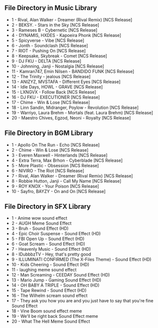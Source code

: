 ## **File Directory in Music Library**
- 1 - Rival, Alan Walker - Dreamer (Rival Remix) [NCS Release]
- 2 - BEKSY. - Stars in the Sky [NCS Release]
- 3 - Rameses B - Cybernetic [NCS Release]
- 4 - DYNAMIS, HXDES - Kapoeira Phonk [NCS Release]
- 5 - Spicyverse - Vibe [NCS Release]
- 6 - Jonth - Soundclash [NCS Release]
- 7 - RIOT - Pushing On [NCS Release] 
- 8 - Keepsake, Skybreak - Comet [NCS Release]
- 9 - DJ FKU - DELTA [NCS Release]
- 10 - Johnning, Janji - Nostalgia [NCS Release]
- 11 - Kamran747, Emin Nilsen - BANDIDO FUNK [NCS Release]
- 12 - The Trinity - jealous [NCS Release]
- 13 - ANIZYZ, MVSTAFA - Different Eyes [NCS Release]
- 14 - Idle Days, HOWL - GRAVE [NCS Release]
- 15 - LXNGVX - Follow Back [NCS Release]
- 16 - DJ FKU - EXECUTIONER [NCS Release]
- 17 - Chime - Win & Lose [NCS Release]
- 18 - Linn Sandin, Midranger, Poylow - Revolution [NCS Release]
- 19 - Warriyo, Laura Brehm - Mortals (feat. Laura Brehm) [NCS Release]
- 20 - Maestro Chives, Egzod, Neoni - Royalty [NCS Release]


## **File Directory in BGM Library**
- 1 - Apollo On The Run - Echo [NCS Release]
- 2 - Chime - Win & Lose [NCS Release]
- 3 - Everen Maxwell - Hinterlands [NCS Release]
- 4 - Extra Terra, Max Brhon - Cyberblade [NCS Release]
- 5 - More Plastic - Obsession [NCS Release]
- 6 - NIVIRO - The Riot [NCS Release]
- 7 - Rival, Alan Walker - Dreamer (Rival Remix) [NCS Release]
- 8 - Robbie Hutton, Janji - Call My Name [NCS Release]
- 9 - ROY KNOX - Your Poison [NCS Release]
- 10 - Sayfro, BAYZY - On and On [NCS Release]

## **File Directory in SFX Library**
- 1 - Anime wow sound effect
- 2 - AUGH Meme Sound Effect
- 3 - Bruh - Sound Effect (HD)
- 4 - Epic Choir Suspense - Sound Effect (HD)
- 5 - FBI Open Up - Sound Effect (HD)
- 6 - Goat Scream - Sound Effect (HD)
- 7 - Heavenly Music - Sound Effect (HD)
- 8 - IDubbbzTV - Hey, that's pretty good
- 9 - ILLUMINATI CONFIRMED (The X-Files Theme) - Sound Effect (HD)
- 10 - Kids Cheering - Sound Effect (HD)
- 11 - laughing meme sound effect
- 12 - Man Screaming - CEEDAY Sound Effect (HD)
- 13 - Mario Jump - Gaming Sound Effect (HD)
- 14 - OH BABY A TRIPLE - Sound Effect (HD)
- 15 - Tape Rewind - Sound Effect (HD)
- 16 - The Wilhelm scream sound effect
- 17 - They ask you how you are and you just have to say that you're fine Sound Effect
- 18 - Vine Boom sound effect meme
- 19 - We'll be right back Sound Effect meme
- 20 - What The Hell Meme Sound Effect
